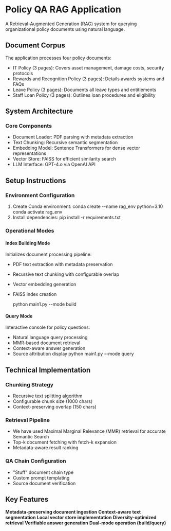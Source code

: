 # Policy QA RAG Application

A Retrieval-Augmented Generation (RAG) system for querying organizational policy documents using natural language.

## Document Corpus
The application processes four policy documents:
- IT Policy (3 pages): Covers asset management, damage costs, security protocols
- Rewards and Recognition Policy (3 pages): Details awards systems and FAQs
- Leave Policy (3 pages): Documents all leave types and entitlements  
- Staff Loan Policy (3 pages): Outlines loan procedures and eligibility

## System Architecture

### Core Components
- Document Loader: PDF parsing with metadata extraction
- Text Chunking: Recursive semantic segmentation
- Embedding Model: Sentence Transformers for dense vector representations
- Vector Store: FAISS for efficient similarity search
- LLM Interface: GPT-4.o via OpenAI API

## Setup Instructions

### Environment Configuration
1. Create Conda environment:
   conda create --name rag_env python=3.10
   conda activate rag_env
2. Install dependencies:
   pip install -r requirements.txt

### Operational Modes
#### Index Building Mode

Initializes document processing pipeline:
- PDF text extraction with metadata preservation
- Recursive text chunking with configurable overlap
- Vector embedding generation
- FAISS index creation
    
    python main1.py --mode build

#### Query Mode

Interactive console for policy questions:
- Natural language query processing
- MMR-based document retrieval
- Context-aware answer generation
- Source attribution display
    python main1.py --mode query

## Technical Implementation

### Chunking Strategy
- Recursive text splitting algorithm
- Configurable chunk size (1000 chars)
- Context-preserving overlap (150 chars)

### Retrieval Pipeline
- We have used Maximal Marginal Relevance (MMR) retrieval for accurate Semantic Search
- Top-k document fetching with fetch-k expansion
- Metadata-aware result ranking

### QA Chain Configuration
- "Stuff" document chain type
- Custom prompt templating
- Source document verification

## Key Features

**Metadata-preserving document ingestion**
**Context-aware text segmentation**
**Local vector store implementation**
**Diversity-optimized retrieval**
**Verifiable answer generation**
**Dual-mode operation (build/query)**